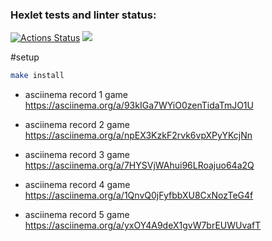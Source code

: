 ### Hexlet tests and linter status:
[![Actions Status](https://github.com/a-shein/fullstack-javascript-project-44/workflows/hexlet-check/badge.svg)](https://github.com/a-shein/fullstack-javascript-project-44/actions)
<a href="https://codeclimate.com/github/a-shein/fullstack-javascript-project-44/maintainability"><img src="https://api.codeclimate.com/v1/badges/0075c5cd564e1c363f66/maintainability" /></a>

#setup
```sh
make install
```

- asciinema record 1 game https://asciinema.org/a/93kIGa7WYiO0zenTidaTmJO1U

- asciinema record 2 game https://asciinema.org/a/npEX3KzkF2rvk6vpXPyYKcjNn

- asciinema record 3 game https://asciinema.org/a/7HYSVjWAhui96LRoajuo64a2Q

- asciinema record 4 game https://asciinema.org/a/1QnvQ0jFyfbbXU8CxNozTeG4f

- asciinema record 5 game https://asciinema.org/a/yxOY4A9deX1gvW7brEUWUvafT
